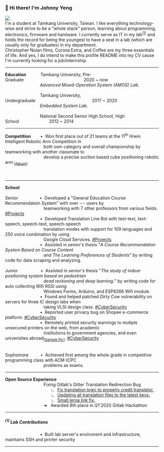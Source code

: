 ### 👋 Hi there! I'm Johnny Yeng
![](https://komarev.com/ghpvc/?username=a2902793&color=yellow)
<br>
I'm a student at Tamkang University, Taiwan. I like everything technology-wise and strive to be a "whole stack" person, learning about programming, electronics, firmware and hardware. I currently serve as IT in my lab<sup>[<a href="">1</a>]</sup> and holds the record for being the youngest to have a seat in a lab (which are usually only for graduates) in my department.<br>Christopher Nolan films, Corona Extra, and Coffee are my three essentials of life. And yes, I do intend to make this profile README into my CV cause I'm currently looking for a job/internship.
<hr>
<b>Education</b>&nbsp;&nbsp;&nbsp;&nbsp;&nbsp;&nbsp;&nbsp;&nbsp;&nbsp;&nbsp;&nbsp;&nbsp;Tamkang University, Pre-Graduate&nbsp;&nbsp;&nbsp;&nbsp;&nbsp;&nbsp;&nbsp;&nbsp;&nbsp;&nbsp;&nbsp;&nbsp;&nbsp;&nbsp;&nbsp;&nbsp;&nbsp;&nbsp;&nbsp;&nbsp;&nbsp;&nbsp;&nbsp;&nbsp;&nbsp;&nbsp;&nbsp;&nbsp;&nbsp;&nbsp;&nbsp;&nbsp;&nbsp;&nbsp;&nbsp;&nbsp;&nbsp;&nbsp;&nbsp;&nbsp;&nbsp;&nbsp;&nbsp;&nbsp;&nbsp;&nbsp;&nbsp;&nbsp;&nbsp;&nbsp;2020 ~ now<br>
&nbsp;&nbsp;&nbsp;&nbsp;&nbsp;&nbsp;&nbsp;&nbsp;&nbsp;&nbsp;&nbsp;&nbsp;&nbsp;&nbsp;&nbsp;&nbsp;&nbsp;&nbsp;&nbsp;&nbsp;&nbsp;&nbsp;&nbsp;&nbsp;&nbsp;&nbsp;&nbsp;&nbsp;&nbsp;<i>Advanced Mixed-Operation System (AMOS) Lab.</i><br><br>
&nbsp;&nbsp;&nbsp;&nbsp;&nbsp;&nbsp;&nbsp;&nbsp;&nbsp;&nbsp;&nbsp;&nbsp;&nbsp;&nbsp;&nbsp;&nbsp;&nbsp;&nbsp;&nbsp;&nbsp;&nbsp;&nbsp;&nbsp;&nbsp;&nbsp;&nbsp;&nbsp;&nbsp;&nbsp;Tamkang University, Undergraduate&nbsp;&nbsp;&nbsp;&nbsp;&nbsp;&nbsp;&nbsp;&nbsp;&nbsp;&nbsp;&nbsp;&nbsp;&nbsp;&nbsp;&nbsp;&nbsp;&nbsp;&nbsp;&nbsp;&nbsp;&nbsp;&nbsp;&nbsp;&nbsp;&nbsp;&nbsp;&nbsp;&nbsp;&nbsp;&nbsp;&nbsp;&nbsp;&nbsp;&nbsp;&nbsp;&nbsp;&nbsp;&nbsp;&nbsp;&nbsp;&nbsp;&nbsp;&nbsp;&nbsp;&nbsp;&nbsp;&nbsp;2017 ~ 2020<br>
&nbsp;&nbsp;&nbsp;&nbsp;&nbsp;&nbsp;&nbsp;&nbsp;&nbsp;&nbsp;&nbsp;&nbsp;&nbsp;&nbsp;&nbsp;&nbsp;&nbsp;&nbsp;&nbsp;&nbsp;&nbsp;&nbsp;&nbsp;&nbsp;&nbsp;&nbsp;&nbsp;&nbsp;&nbsp;<i>Embedded System Lab.</i><br><br>
&nbsp;&nbsp;&nbsp;&nbsp;&nbsp;&nbsp;&nbsp;&nbsp;&nbsp;&nbsp;&nbsp;&nbsp;&nbsp;&nbsp;&nbsp;&nbsp;&nbsp;&nbsp;&nbsp;&nbsp;&nbsp;&nbsp;&nbsp;&nbsp;&nbsp;&nbsp;&nbsp;&nbsp;&nbsp;National Second Senior High School, High School&nbsp;&nbsp;&nbsp;&nbsp;&nbsp;&nbsp;&nbsp;&nbsp;&nbsp;&nbsp;&nbsp;&nbsp;&nbsp;&nbsp;&nbsp;&nbsp;&nbsp;&nbsp;&nbsp;&nbsp;&nbsp;&nbsp;&nbsp;&nbsp; 2012 ~ 2014
<br>
<hr>
<b>Competition</b>&nbsp;&nbsp;&nbsp;&nbsp;&nbsp;&nbsp;&nbsp;&nbsp;&#8226;&nbsp;&nbsp;Won first place out of 21 teams at the 11<sup>th</sup> Hiwin Intelligent Robotic Arm Competition in<br>
&nbsp;&nbsp;&nbsp;&nbsp;&nbsp;&nbsp;&nbsp;&nbsp;&nbsp;&nbsp;&nbsp;&nbsp;&nbsp;&nbsp;&nbsp;&nbsp;&nbsp;&nbsp;&nbsp;&nbsp;&nbsp;&nbsp;&nbsp;&nbsp;&nbsp;&nbsp;&nbsp;&nbsp;&nbsp;&nbsp;&nbsp;&nbsp;both own category and overall championship by teamworking with another classmate to<br>
&nbsp;&nbsp;&nbsp;&nbsp;&nbsp;&nbsp;&nbsp;&nbsp;&nbsp;&nbsp;&nbsp;&nbsp;&nbsp;&nbsp;&nbsp;&nbsp;&nbsp;&nbsp;&nbsp;&nbsp;&nbsp;&nbsp;&nbsp;&nbsp;&nbsp;&nbsp;&nbsp;&nbsp;&nbsp;&nbsp;&nbsp;&nbsp;develop a precise suction based cube positioning robotic arm.<sub>[<a href="https://github.com/a2902793/a2902793/tree/master/img/Competitions">Album</a>]</sub><br><br><br>

<hr>
<b>School</b>
<br><br>
Senior&nbsp;&nbsp;&nbsp;&nbsp;&nbsp;&nbsp;&nbsp;&nbsp;&nbsp;&nbsp;&nbsp;&nbsp;&nbsp;&nbsp;&nbsp;&nbsp;&nbsp;&nbsp;&#8226;&nbsp;&nbsp;Developed a "General Education  Course Recommendatoin System" with over --- users by<br>
&nbsp;&nbsp;&nbsp;&nbsp;&nbsp;&nbsp;&nbsp;&nbsp;&nbsp;&nbsp;&nbsp;&nbsp;&nbsp;&nbsp;&nbsp;&nbsp;&nbsp;&nbsp;&nbsp;&nbsp;&nbsp;&nbsp;&nbsp;&nbsp;&nbsp;&nbsp;&nbsp;&nbsp;&nbsp;&nbsp;&nbsp;&nbsp;teamworking with 7 other professors from various fields. <a href="https://github.com/a2902793/a2902793/blob/master/README.md">#Projects</a><br>
&nbsp;&nbsp;&nbsp;&nbsp;&nbsp;&nbsp;&nbsp;&nbsp;&nbsp;&nbsp;&nbsp;&nbsp;&nbsp;&nbsp;&nbsp;&nbsp;&nbsp;&nbsp;&nbsp;&nbsp;&nbsp;&nbsp;&nbsp;&nbsp;&nbsp;&nbsp;&nbsp;&nbsp;&nbsp;&#8226;&nbsp;&nbsp;Developed Translation Line Bot with text-text, text-speech, speech-text, speech-speech<br>
&nbsp;&nbsp;&nbsp;&nbsp;&nbsp;&nbsp;&nbsp;&nbsp;&nbsp;&nbsp;&nbsp;&nbsp;&nbsp;&nbsp;&nbsp;&nbsp;&nbsp;&nbsp;&nbsp;&nbsp;&nbsp;&nbsp;&nbsp;&nbsp;&nbsp;&nbsp;&nbsp;&nbsp;&nbsp;&nbsp;&nbsp;&nbsp;translation modes with support for 109 languages and 250 voice combination by using<br>
&nbsp;&nbsp;&nbsp;&nbsp;&nbsp;&nbsp;&nbsp;&nbsp;&nbsp;&nbsp;&nbsp;&nbsp;&nbsp;&nbsp;&nbsp;&nbsp;&nbsp;&nbsp;&nbsp;&nbsp;&nbsp;&nbsp;&nbsp;&nbsp;&nbsp;&nbsp;&nbsp;&nbsp;&nbsp;&nbsp;&nbsp;&nbsp;Google Cloud Services. <a href="https://github.com/a2902793/a2902793/blob/master/README.md">#Projects</a><br>
&nbsp;&nbsp;&nbsp;&nbsp;&nbsp;&nbsp;&nbsp;&nbsp;&nbsp;&nbsp;&nbsp;&nbsp;&nbsp;&nbsp;&nbsp;&nbsp;&nbsp;&nbsp;&nbsp;&nbsp;&nbsp;&nbsp;&nbsp;&nbsp;&nbsp;&nbsp;&nbsp;&nbsp;&nbsp;&#8226;&nbsp;&nbsp;Assisted in senior's thesis "<i>A Course Recommendation System Based on Course Content<br>
&nbsp;&nbsp;&nbsp;&nbsp;&nbsp;&nbsp;&nbsp;&nbsp;&nbsp;&nbsp;&nbsp;&nbsp;&nbsp;&nbsp;&nbsp;&nbsp;&nbsp;&nbsp;&nbsp;&nbsp;&nbsp;&nbsp;&nbsp;&nbsp;&nbsp;&nbsp;&nbsp;&nbsp;&nbsp;&nbsp;&nbsp;&nbsp;and The Learning Preferences of Students</i>" by writing code for data scraping and analyzing.<br><br>
Junior&nbsp;&nbsp;&nbsp;&nbsp;&nbsp;&nbsp;&nbsp;&nbsp;&nbsp;&nbsp;&nbsp;&nbsp;&nbsp;&nbsp;&nbsp;&nbsp;&nbsp;&nbsp;&nbsp;&#8226;&nbsp;&nbsp;Assisted in senior's thesis "<i>The study of indoor positioning system based on pedestrian<br>
&nbsp;&nbsp;&nbsp;&nbsp;&nbsp;&nbsp;&nbsp;&nbsp;&nbsp;&nbsp;&nbsp;&nbsp;&nbsp;&nbsp;&nbsp;&nbsp;&nbsp;&nbsp;&nbsp;&nbsp;&nbsp;&nbsp;&nbsp;&nbsp;&nbsp;&nbsp;&nbsp;&nbsp;&nbsp;&nbsp;&nbsp;&nbsp;dead reckoning and deep learning.</i>" by writing code for auto collecting Wifi RSSI using<br>
&nbsp;&nbsp;&nbsp;&nbsp;&nbsp;&nbsp;&nbsp;&nbsp;&nbsp;&nbsp;&nbsp;&nbsp;&nbsp;&nbsp;&nbsp;&nbsp;&nbsp;&nbsp;&nbsp;&nbsp;&nbsp;&nbsp;&nbsp;&nbsp;&nbsp;&nbsp;&nbsp;&nbsp;&nbsp;&nbsp;&nbsp;&nbsp;Windows Forms, Arduino, and ESP8266 Wifi module.<br>
&nbsp;&nbsp;&nbsp;&nbsp;&nbsp;&nbsp;&nbsp;&nbsp;&nbsp;&nbsp;&nbsp;&nbsp;&nbsp;&nbsp;&nbsp;&nbsp;&nbsp;&nbsp;&nbsp;&nbsp;&nbsp;&nbsp;&nbsp;&nbsp;&nbsp;&nbsp;&nbsp;&nbsp;&nbsp;&#8226;&nbsp;&nbsp;Found and helped patched <i>Dirty Cow</i> vulnerability on servers for three IC design labs when<br>
&nbsp;&nbsp;&nbsp;&nbsp;&nbsp;&nbsp;&nbsp;&nbsp;&nbsp;&nbsp;&nbsp;&nbsp;&nbsp;&nbsp;&nbsp;&nbsp;&nbsp;&nbsp;&nbsp;&nbsp;&nbsp;&nbsp;&nbsp;&nbsp;&nbsp;&nbsp;&nbsp;&nbsp;&nbsp;&nbsp;&nbsp;&nbsp;taking VLSI design class. <a href="https://github.com/a2902793/a2902793/blob/master/README.md">#CyberSecurity</a><br>
&nbsp;&nbsp;&nbsp;&nbsp;&nbsp;&nbsp;&nbsp;&nbsp;&nbsp;&nbsp;&nbsp;&nbsp;&nbsp;&nbsp;&nbsp;&nbsp;&nbsp;&nbsp;&nbsp;&nbsp;&nbsp;&nbsp;&nbsp;&nbsp;&nbsp;&nbsp;&nbsp;&nbsp;&nbsp;&#8226;&nbsp;&nbsp;Reported user privacy bug on Shopee e-commerce platform. <a href="https://github.com/a2902793/a2902793/blob/master/README.md">#CyberSecurity</a><br>
&nbsp;&nbsp;&nbsp;&nbsp;&nbsp;&nbsp;&nbsp;&nbsp;&nbsp;&nbsp;&nbsp;&nbsp;&nbsp;&nbsp;&nbsp;&nbsp;&nbsp;&nbsp;&nbsp;&nbsp;&nbsp;&nbsp;&nbsp;&nbsp;&nbsp;&nbsp;&nbsp;&nbsp;&nbsp;&#8226;&nbsp;&nbsp;Remotely printed security warnings to mutiple unsecured printers on the web, from academic<br>
&nbsp;&nbsp;&nbsp;&nbsp;&nbsp;&nbsp;&nbsp;&nbsp;&nbsp;&nbsp;&nbsp;&nbsp;&nbsp;&nbsp;&nbsp;&nbsp;&nbsp;&nbsp;&nbsp;&nbsp;&nbsp;&nbsp;&nbsp;&nbsp;&nbsp;&nbsp;&nbsp;&nbsp;&nbsp;&nbsp;&nbsp;&nbsp;institutions to government agencies, and even univeristies abroad<sub>[<a href="https://github.com/a2902793/a2902793/blob/master/img/CyberSecurity/PrinterExploit.png">Sample Pic</a>]</sub>. <a href="https://github.com/a2902793/a2902793/blob/master/README.md">#CyberSecurity</a><br>
<br><br>
Sophomore&nbsp;&nbsp;&nbsp;&nbsp;&nbsp;&nbsp;&nbsp;&nbsp;&nbsp;&nbsp;&#8226;&nbsp;&nbsp;Achieved first among the whole grade in competitive programming class with ACM-ICPC <br>
&nbsp;&nbsp;&nbsp;&nbsp;&nbsp;&nbsp;&nbsp;&nbsp;&nbsp;&nbsp;&nbsp;&nbsp;&nbsp;&nbsp;&nbsp;&nbsp;&nbsp;&nbsp;&nbsp;&nbsp;&nbsp;&nbsp;&nbsp;&nbsp;&nbsp;&nbsp;&nbsp;&nbsp;&nbsp;&nbsp;&nbsp;&nbsp;problems as exams.<br>
<hr>
<b>Open Source Experience</b><br>
&nbsp;&nbsp;&nbsp;&nbsp;&nbsp;&nbsp;&nbsp;&nbsp;&nbsp;&nbsp;&nbsp;&nbsp;&nbsp;&nbsp;&nbsp;&nbsp;&nbsp;&nbsp;&nbsp;&nbsp;&nbsp;&nbsp;&nbsp;&nbsp;&nbsp;&nbsp;&nbsp;&nbsp;&nbsp;&nbsp;&nbsp;&nbsp;Fixing Gitlab's Gitter Translation Redirection Bug<br>
&nbsp;&nbsp;&nbsp;&nbsp;&nbsp;&nbsp;&nbsp;&nbsp;&nbsp;&nbsp;&nbsp;&nbsp;&nbsp;&nbsp;&nbsp;&nbsp;&nbsp;&nbsp;&nbsp;&nbsp;&nbsp;&nbsp;&nbsp;&nbsp;&nbsp;&nbsp;&nbsp;&nbsp;&nbsp;&nbsp;&nbsp;&nbsp;&nbsp;&nbsp;&nbsp;&nbsp;&nbsp;&nbsp;&#8735;&nbsp;&nbsp;<a href="https://gitlab.com/gitlab-org/gitter/webapp/-/merge_requests/1768">Fix translation logic to properly credit translator.</a><br>
&nbsp;&nbsp;&nbsp;&nbsp;&nbsp;&nbsp;&nbsp;&nbsp;&nbsp;&nbsp;&nbsp;&nbsp;&nbsp;&nbsp;&nbsp;&nbsp;&nbsp;&nbsp;&nbsp;&nbsp;&nbsp;&nbsp;&nbsp;&nbsp;&nbsp;&nbsp;&nbsp;&nbsp;&nbsp;&nbsp;&nbsp;&nbsp;&nbsp;&nbsp;&nbsp;&nbsp;&nbsp;&nbsp;&#8735;&nbsp;&nbsp;<a href="https://gitlab.com/gitlab-org/gitter/gitter-translations/-/merge_requests/81">Updating all translation files to the latest keys.</a><br>
&nbsp;&nbsp;&nbsp;&nbsp;&nbsp;&nbsp;&nbsp;&nbsp;&nbsp;&nbsp;&nbsp;&nbsp;&nbsp;&nbsp;&nbsp;&nbsp;&nbsp;&nbsp;&nbsp;&nbsp;&nbsp;&nbsp;&nbsp;&nbsp;&nbsp;&nbsp;&nbsp;&nbsp;&nbsp;&nbsp;&nbsp;&nbsp;&nbsp;&nbsp;&nbsp;&nbsp;&nbsp;&nbsp;&#8735;&nbsp;&nbsp;<a href="https://gitlab.com/gitlab-org/gitter/webapp/-/merge_requests/1773">Small lerna link fix.</a><br>
&nbsp;&nbsp;&nbsp;&nbsp;&nbsp;&nbsp;&nbsp;&nbsp;&nbsp;&nbsp;&nbsp;&nbsp;&nbsp;&nbsp;&nbsp;&nbsp;&nbsp;&nbsp;&nbsp;&nbsp;&nbsp;&nbsp;&nbsp;&nbsp;&nbsp;&nbsp;&nbsp;&nbsp;&nbsp;&nbsp;&nbsp;&nbsp;➜ &nbsp;&nbsp;Awarded 8th place in Q1'2020 Gitlab Hackathon<br>
<hr>

##### <sup>[1]</sup> Lab Contributions
&nbsp;&nbsp;&nbsp;&nbsp;&nbsp;&nbsp;&nbsp;&nbsp;&nbsp;&nbsp;&nbsp;&nbsp;&nbsp;&nbsp;&nbsp;&nbsp;&nbsp;&nbsp;&nbsp;&nbsp;&nbsp;&nbsp;&nbsp;&nbsp;&nbsp;&nbsp;&nbsp;&nbsp;&nbsp;&#8226;&nbsp;&nbsp;Built lab server's enviroment and infrastructure, maintains SSH and printer security

<hr>
<!--
<img align="center" height=100 src="https://media.giphy.com/media/9MImDhaKThW5weA6rL/giphy.gif">
**a2902793/a2902793** is a ✨ _special_ ✨ repository because its `README.md` (this file) appears on your GitHub profile.

Here are some ideas to get you started:

- 🔭 I’m currently working on ...
- 🌱 I’m currently learning ...
- 👯 I’m looking to collaborate on ...
- 🤔 I’m looking for help with ...
- 💬 Ask me about ...
- 📫 How to reach me: ...
- 😄 Pronouns: ...
- ⚡ Fun fact: ...
-->
